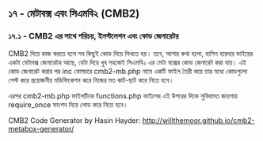 ## ১৭ - মেটাবক্স এবং সিএমবি২ (CMB2)

### ১৭.১ - CMB2 এর সাথে পরিচয়, ইনস্টলেশন এবং কোড জেনারেটর

CMB2 দিয়ে কাজ করতে হলে সব কিছুই কোড দিয়ে লিখতে হয়। তবে, আশার কথা হলো, হাসিন হায়দার ভাইয়ের একটা মেটাবক্স জেনারেটর আছে, যেটা দিয়ে খুব সহজেই সিএমবি২ এর মেটা বক্সের কোড জেনারেট করা যায়। এই কোড জেনারেট করার পর inc ফোল্ডারে cmb2-mb.php নামে একটি ফাইল তৈরী করে তার মধ্যে কোডগুলো পেস্ট করে প্রয়োজনীয় মডিফিকেশন করে নিজের মত কাট-ছাট করে নিতে হবে।

এরপর cmb2-mb.php ফাইলটিকে functions.php ফাইলের এই উপরের দিকে সুবিধামত জায়গায় require_once ফাংশন দিয়ে লোড করে নিতে হবে।

CMB2 Code Generator by Hasin Hayder: http://willthemoor.github.io/cmb2-metabox-generator/

